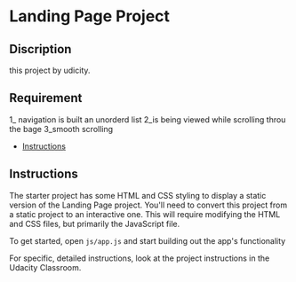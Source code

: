 # Landing Page Project

## Discription 
this project by udicity.

## Requirement 
1_ navigation is built an unorderd list
2_is being viewed while scrolling throu the bage
3_smooth scrolling
* [Instructions](#instructions)

## Instructions

The starter project has some HTML and CSS styling to display a static version of the Landing Page project. You'll need to convert this project from a static project to an interactive one. This will require modifying the HTML and CSS files, but primarily the JavaScript file.

To get started, open `js/app.js` and start building out the app's functionality

For specific, detailed instructions, look at the project instructions in the Udacity Classroom.
